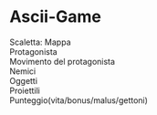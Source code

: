 # Ascii-Game
Scaletta: 
Mappa <br/>
Protagonista <br/>
Movimento del protagonista <br/>
Nemici <br/> 
Oggetti <br/>
Proiettili <br/>
Punteggio(vita/bonus/malus/gettoni) <br/>
